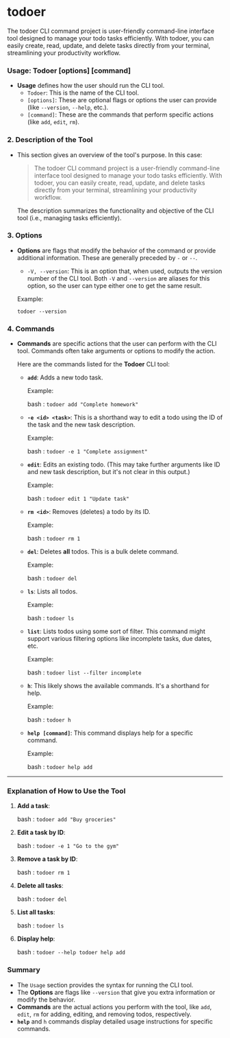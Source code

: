 # todoer
The todoer CLI command project is user-friendly command-line interface tool designed to manage your todo tasks efficiently. With todoer, you can easily create, read, update, and delete tasks directly from your terminal, streamlining your productivity workflow.

### **Usage: Todoer [options] [command]**

-   **Usage** defines how the user should run the CLI tool.
    -   `Todoer`: This is the name of the CLI tool.
    -   `[options]`: These are optional flags or options the user can provide (like `--version`, `--help`, etc.).
    -   `[command]`: These are the commands that perform specific actions (like `add`, `edit`, `rm`).

### 2\. **Description of the Tool**

-   This section gives an overview of the tool's purpose. In this case:

    > The todoer CLI command project is a user-friendly command-line interface tool designed to manage your todo tasks efficiently. With todoer, you can easily create, read, update, and delete tasks directly from your terminal, streamlining your productivity workflow.

    The description summarizes the functionality and objective of the CLI tool (i.e., managing tasks efficiently).

### 3\. **Options**

-   **Options** are flags that modify the behavior of the command or provide additional information. These are generally preceded by `-` or `--`.

    -   `-V, --version`: This is an option that, when used, outputs the version number of the CLI tool. Both `-V` and `--version` are aliases for this option, so the user can type either one to get the same result.

    Example:

    `todoer --version`

### 4\. **Commands**

-   **Commands** are specific actions that the user can perform with the CLI tool. Commands often take arguments or options to modify the action.

    Here are the commands listed for the **Todoer** CLI tool:

    -   **`add`**: Adds a new todo task.

        Example:

        bash : `todoer add "Complete homework"`

    -   **`-e <id> <task>`**: This is a shorthand way to edit a todo using the ID of the task and the new task description.

        Example:

        bash : `todoer -e 1 "Complete assignment"`

    -   **`edit`**: Edits an existing todo. (This may take further arguments like ID and new task description, but it's not clear in this output.)

        Example:

        bash : `todoer edit 1 "Update task"`

    -   **`rm <id>`**: Removes (deletes) a todo by its ID.

        Example:

        bash : `todoer rm 1`

    -   **`del`**: Deletes **all** todos. This is a bulk delete command.

        Example:

        bash : `todoer del`

    -   **`ls`**: Lists all todos.

        Example:

        bash : `todoer ls`

    -   **`list`**: Lists todos using some sort of filter. This command might support various filtering options like incomplete tasks, due dates, etc.

        Example:

        bash : `todoer list --filter incomplete`

    -   **`h`**: This likely shows the available commands. It's a shorthand for help.

        Example:

        bash : `todoer h`

    -   **`help [command]`**: This command displays help for a specific command.

        Example:

        bash : `todoer help add`

* * * * *

### Explanation of How to Use the Tool

1.  **Add a task**:

    bash : `todoer add "Buy groceries"`

2.  **Edit a task by ID**:

    bash : `todoer -e 1 "Go to the gym"`

3.  **Remove a task by ID**:

    bash : `todoer rm 1`

4.  **Delete all tasks**:

    bash : `todoer del`

5.  **List all tasks**:

    bash : `todoer ls`

6.  **Display help**:

    bash : `todoer --help
    todoer help add`

### Summary

-   The `Usage` section provides the syntax for running the CLI tool.
-   The **Options** are flags like `--version` that give you extra information or modify the behavior.
-   **Commands** are the actual actions you perform with the tool, like `add`, `edit`, `rm` for adding, editing, and removing todos, respectively.
-   **`help`** and `h` commands display detailed usage instructions for specific commands.